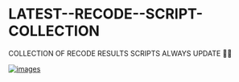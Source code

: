 # LATEST--RECODE--SCRIPT-COLLECTION
COLLECTION OF RECODE RESULTS SCRIPTS ALWAYS UPDATE 🤖🔥


<a href="https://ibb.co/Tkyy4ZC"><img src="https://i.ibb.co/drZZPSh/images.png" alt="images" border="0"></a>

